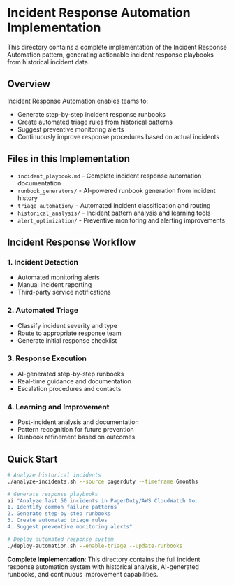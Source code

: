 # Incident Response Automation Implementation

This directory contains a complete implementation of the Incident Response Automation pattern, generating actionable incident response playbooks from historical incident data.

## Overview

Incident Response Automation enables teams to:
- Generate step-by-step incident response runbooks
- Create automated triage rules from historical patterns
- Suggest preventive monitoring alerts
- Continuously improve response procedures based on actual incidents

## Files in this Implementation

- `incident_playbook.md` - Complete incident response automation documentation
- `runbook_generators/` - AI-powered runbook generation from incident history
- `triage_automation/` - Automated incident classification and routing
- `historical_analysis/` - Incident pattern analysis and learning tools
- `alert_optimization/` - Preventive monitoring and alerting improvements

## Incident Response Workflow

### 1. Incident Detection
- Automated monitoring alerts
- Manual incident reporting
- Third-party service notifications

### 2. Automated Triage
- Classify incident severity and type
- Route to appropriate response team
- Generate initial response checklist

### 3. Response Execution
- AI-generated step-by-step runbooks
- Real-time guidance and documentation
- Escalation procedures and contacts

### 4. Learning and Improvement
- Post-incident analysis and documentation
- Pattern recognition for future prevention
- Runbook refinement based on outcomes

## Quick Start

```bash
# Analyze historical incidents
./analyze-incidents.sh --source pagerduty --timeframe 6months

# Generate response playbooks
ai "Analyze last 50 incidents in PagerDuty/AWS CloudWatch to:
1. Identify common failure patterns
2. Generate step-by-step runbooks
3. Create automated triage rules
4. Suggest preventive monitoring alerts"

# Deploy automated response system
./deploy-automation.sh --enable-triage --update-runbooks
```

**Complete Implementation**: This directory contains the full incident response automation system with historical analysis, AI-generated runbooks, and continuous improvement capabilities.